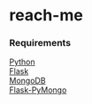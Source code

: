 # reach-me

### Requirements

[Python](https://www.python.org)  
[Flask](http://flask.pocoo.org)  
[MongoDB](https://www.mongodb.com)  
[Flask-PyMongo](https://flask-pymongo.readthedocs.io/en/latest/)  
